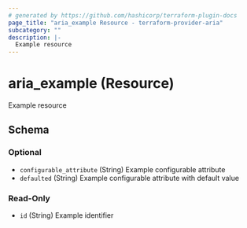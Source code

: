```yaml
---
# generated by https://github.com/hashicorp/terraform-plugin-docs
page_title: "aria_example Resource - terraform-provider-aria"
subcategory: ""
description: |-
  Example resource
---
```


# aria_example (Resource)

Example resource



<!-- schema generated by tfplugindocs -->
## Schema

### Optional

- `configurable_attribute` (String) Example configurable attribute
- `defaulted` (String) Example configurable attribute with default value

### Read-Only

- `id` (String) Example identifier
